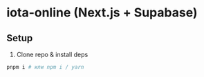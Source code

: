 # iota-online (Next.js + Supabase)

## Setup

1. Clone repo & install deps

```bash
pnpm i # или npm i / yarn
```

